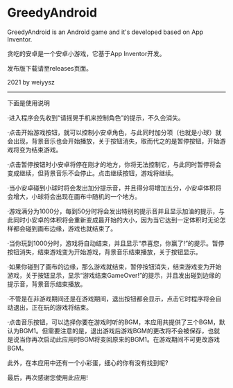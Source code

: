 # GreedyAndroid
GreedyAndroid is an Android game and it's developed based on App Inventor.

贪吃的安卓是一个安卓小游戏，它基于App Inventor开发。

发布版下载请至releases页面。

2021 by weiyysz

---------------------------------------------------------------------------
下面是使用说明

·进入程序会先收到“请摇晃手机来控制角色”的提示，不久会消失。

·点击开始游戏按钮，就可以控制小安卓角色，与此同时加分项（也就是小球）就会出现，背景音乐也会开始播放，关于按钮消失，取而代之的是暂停按钮，开始游戏将变为结束游戏。

·点击暂停按钮时小安卓将停在刚才的地方，你将无法控制它，与此同时暂停将会变成继续，但背景音乐不会停止。点击继续按钮，游戏将继续。

·当小安卓碰到小球时将会发出加分提示音，并且得分将增加五分，小安卓体积将会增大，小球将会出现在画布中随机的一个地方。

·游戏满分为1000分，每到50分时将会发出特别的提示音并且显示加油的提示，与此同时小安卓的体积将会重新变成最开始的大小，因为当它达到一定体积时无论怎样都会碰到画布边缘，游戏也就结束了。

·当你玩到1000分时，游戏将自动结束，并且显示“恭喜您，你赢了!”的提示。暂停按钮消失，结束游戏变为开始游戏，背景音乐结束播放，关于按钮显示。

·如果你碰到了画布的边缘，那么游戏就结束，暂停按钮消失，结束游戏变为开始游戏，关于按钮显示，显示“游戏结束GameOver!”的提示，并且发出碰到边缘的提示音，背景音乐结束播放。

·不管是在非游戏期间还是在游戏期间，退出按钮都会显示，点击它时程序将会自动退出，正在玩的游戏将结束。

·点击音乐按钮，可以选择你要在游戏时听的BGM，本应用共提供了三个BGM，默认为BGM1。但需要注意的是，退出游戏后游戏BGM的更改将不会被保存，也就是说当你再次启动此应用时BGM将变回原来的BGM1。在游戏期间不可更改游戏BGM。

此外，在本应用中还有一个小彩蛋，细心的你有没有找到呢?

最后，再次感谢您使用此应用!
